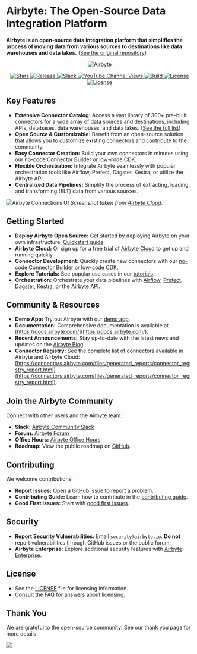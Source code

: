 # Airbyte: The Open-Source Data Integration Platform

**Airbyte is an open-source data integration platform that simplifies the process of moving data from various sources to destinations like data warehouses and data lakes.** ([See the original repository](https://github.com/airbytehq/airbyte))

<p align="center">
  <a href="https://airbyte.com"><img src="https://assets.website-files.com/605e01bc25f7e19a82e74788/624d9c4a375a55100be6b257_Airbyte_logo_color_dark.svg" alt="Airbyte"></a>
</p>

<p align="center">
<a href="https://github.com/airbytehq/airbyte/stargazers/" target="_blank">
    <img src="https://img.shields.io/github/stars/airbytehq/airbyte?style=social&label=Star&maxAge=2592000" alt="Stars">
</a>
<a href="https://github.com/airbytehq/airbyte/releases" target="_blank">
    <img src="https://img.shields.io/github/v/release/airbytehq/airbyte?color=white" alt="Release">
</a>
<a href="https://airbytehq.slack.com/" target="_blank">
    <img src="https://img.shields.io/badge/slack-join-white.svg?logo=slack" alt="Slack">
</a>
<a href="https://www.youtube.com/c/AirbyteHQ/?sub_confirmation=1" target="_blank">
    <img alt="YouTube Channel Views" src="https://img.shields.io/youtube/channel/views/UCQ_JWEFzs1_INqdhIO3kmrw?style=social">
</a>
<a href="https://github.com/airbytehq/airbyte/actions/workflows/gradle.yml" target="_blank">
    <img src="https://img.shields.io/github/actions/workflow/status/airbytehq/airbyte/gradle.yml?branch=master" alt="Build">
</a>
<a href="https://github.com/airbytehq/airbyte/tree/master/docs/project-overview/licenses" target="_blank">
    <img src="https://img.shields.io/static/v1?label=license&message=MIT&color=white" alt="License">
</a>
<a href="https://github.com/airbytehq/airbyte/tree/master/docs/project-overview/licenses" target="_blank">
    <img src="https://img.shields.io/static/v1?label=license&message=ELv2&color=white" alt="License">
</a>
</p>

## Key Features

*   **Extensive Connector Catalog:** Access a vast library of 300+ pre-built connectors for a wide array of data sources and destinations, including APIs, databases, data warehouses, and data lakes. ([See the full list](https://docs.airbyte.com/integrations/))
*   **Open Source & Customizable:** Benefit from an open-source solution that allows you to customize existing connectors and contribute to the community.
*   **Easy Connector Creation:** Build your own connectors in minutes using our no-code Connector Builder or low-code CDK.
*   **Flexible Orchestration:** Integrate Airbyte seamlessly with popular orchestration tools like Airflow, Prefect, Dagster, Kestra, or utilize the Airbyte API.
*   **Centralized Data Pipelines:** Simplify the process of extracting, loading, and transforming (ELT) data from various sources.

![Airbyte Connections UI](https://github.com/airbytehq/airbyte/assets/38087517/35b01d0b-00bf-407b-87e6-a5cd5cd720b5)
_Screenshot taken from [Airbyte Cloud](https://cloud.airbyte.com/signup)_.

## Getting Started

*   **Deploy Airbyte Open Source:**  Get started by deploying Airbyte on your own infrastructure:  [Quickstart guide](https://docs.airbyte.com/quickstart/deploy-airbyte).
*   **Airbyte Cloud:** Or sign up for a free trial of [Airbyte Cloud](https://docs.airbyte.com/cloud/getting-started-with-airbyte-cloud) to get up and running quickly.
*   **Connector Development:** Quickly create new connectors with our [no-code Connector Builder](https://docs.airbyte.com/connector-development/connector-builder-ui/overview) or [low-code CDK](https://docs.airbyte.com/connector-development/config-based/low-code-cdk-overview).
*   **Explore Tutorials:** See popular use cases in our [tutorials](https://airbyte.com/tutorials).
*   **Orchestration:** Orchestrate your data pipelines with [Airflow](https://docs.airbyte.com/operator-guides/using-the-airflow-airbyte-operator), [Prefect](https://docs.airbyte.com/operator-guides/using-prefect-task), [Dagster](https://docs.airbyte.com/operator-guides/using-dagster-integration), [Kestra](https://docs.airbyte.com/operator-guides/using-kestra-plugin), or the [Airbyte API](https://reference.airbyte.com/reference/start).

## Community & Resources

*   **Demo App:** Try out Airbyte with our [demo app](https://demo.airbyte.io/).
*   **Documentation:** Comprehensive documentation is available at [https://docs.airbyte.com/](https://docs.airbyte.com/).
*   **Recent Announcements:** Stay up-to-date with the latest news and updates on the [Airbyte Blog](https://airbyte.com/blog-categories/company-updates).
*   **Connector Registry:** See the complete list of connectors available in Airbyte and Airbyte Cloud: [https://connectors.airbyte.com/files/generated_reports/connector_registry_report.html](https://connectors.airbyte.com/files/generated_reports/connector_registry_report.html).

## Join the Airbyte Community

Connect with other users and the Airbyte team:

*   **Slack:** [Airbyte Community Slack](https://airbyte.com/community)
*   **Forum:** [Airbyte Forum](https://github.com/airbytehq/airbyte/discussions)
*   **Office Hours:** [Airbyte Office Hours](https://airbyte.io/daily-office-hours/)
*   **Roadmap:** View the public roadmap on [GitHub](https://github.com/orgs/airbytehq/projects/37/views/1?pane=issue&itemId=26937554).

## Contributing

We welcome contributions!

*   **Report Issues:**  Open a [GitHub issue](https://github.com/airbytehq/airbyte/issues/new/choose) to report a problem.
*   **Contributing Guide:** Learn how to contribute in the [contributing guide](https://docs.airbyte.com/contributing-to-airbyte/).
*   **Good First Issues:** Start with [good first issues](https://github.com/airbytehq/airbyte/labels/contributor-program).

## Security

*   **Report Security Vulnerabilities:** Email `security@airbyte.io`.  **Do not** report vulnerabilities through GitHub issues or the public forum.
*   **Airbyte Enterprise:**  Explore additional security features with [Airbyte Enterprise](https://airbyte.com/airbyte-enterprise).

## License

*   See the [LICENSE](docs/project-overview/licenses/) file for licensing information.
*   Consult the [FAQ](docs/project-overview/licenses/license-faq.md) for answers about licensing.

## Thank You

We are grateful to the open-source community!  See our [thank you page](THANK-YOU.md) for more details.

<a href="https://github.com/airbytehq/airbyte/graphs/contributors">
  <img src="https://contrib.rocks/image?repo=airbytehq/airbyte"/>
</a>